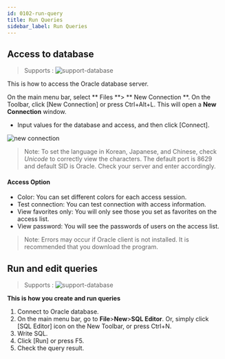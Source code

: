 ```yaml
---
id: 0102-run-query
title: Run Queries
sidebar_label: Run Queries
---
```



## Access to database

> Supports :
> ![support-database](<http://www.sqlgate.com/docs-badge/oracle,mysql,mariadb,postgresql,sqlserver,db2,tibero,cubrid>)

This is how to access the Oracle database server.

On the main menu bar, select ** Files **> ** New Connection **. On the Toolbar, click [New Connection] or press Ctrl+Alt+L. This will open a **New Connection** window. 
- Input values for the database and access, and then click [Connect].

![new connection](https://s3.ap-northeast-2.amazonaws.com/sqlgate-resource/captures/start/new-connection-en.png)

> Note: To set the language in Korean, Japanese, and Chinese, check *Unicode* to correctly view the characters. The default port is 8629 and default SID is Oracle. Check your server and enter accordingly.

#### Access Option

- Color: You can set different colors for each access session.
- Test connection: You can test connection with access information.
- View favorites only: You will only see those you set as favorites on the access list.
- View password: You will see the passwords of users on the access list.
> Note: Errors may occur if Oracle client is not installed. It is recommended that you download the program.


## Run and edit queries

> Supports :
> ![support-database](<http://www.sqlgate.com/docs-badge/oracle,mysql,mariadb,postgresql,sqlserver,db2,tibero,cubrid>)

**This is how you create and run queries**
1. Connect to Oracle database.
2. On the main menu bar, go to **File**>**New**>**SQL Editor**. Or, simply click [SQL Editor] icon on the New Toolbar, or press Ctrl+N.
3. Write SQL.
4. Click [Run] or press F5.
5. Check the query result.
